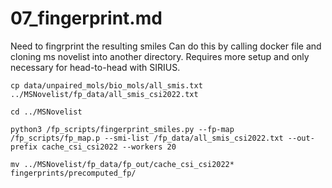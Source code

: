 # 07_fingerprint.md

Need to fingrprint the resulting smiles
Can do this by calling docker file and cloning ms novelist into another
directory. Requires more setup and only necessary for head-to-head with SIRIUS.



```
cp data/unpaired_mols/bio_mols/all_smis.txt ../MSNovelist/fp_data/all_smis_csi2022.txt

cd ../MSNovelist

python3 /fp_scripts/fingerprint_smiles.py --fp-map /fp_scripts/fp_map.p --smi-list /fp_data/all_smis_csi2022.txt --out-prefix cache_csi_csi2022 --workers 20 

mv ../MSNovelist/fp_data/fp_out/cache_csi_csi2022* fingerprints/precomputed_fp/
```
